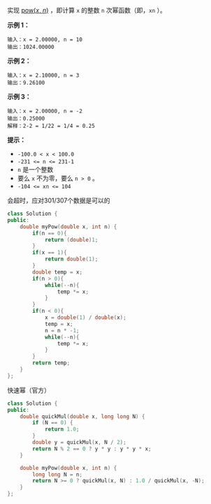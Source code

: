 实现 [pow(*x*, *n*)](https://www.cplusplus.com/reference/valarray/pow/) ，即计算 `x` 的整数 `n` 次幂函数（即，`xn` ）。

 

**示例 1：**

```
输入：x = 2.00000, n = 10
输出：1024.00000
```

**示例 2：**

```
输入：x = 2.10000, n = 3
输出：9.26100
```

**示例 3：**

```
输入：x = 2.00000, n = -2
输出：0.25000
解释：2-2 = 1/22 = 1/4 = 0.25
```

 

**提示：**

- `-100.0 < x < 100.0`
- `-231 <= n <= 231-1`
- `n` 是一个整数
- 要么 `x` 不为零，要么 `n > 0` 。
- `-104 <= xn <= 104`

会超时，应对301/307个数据是可以的

```c++
class Solution {
public:
    double myPow(double x, int n) {
        if(n == 0){
            return (double)1;
        }
        if(x == 1){
            return double(1);
        }
        double temp = x;
        if(n > 0){
            while(--n){
                temp *= x;
            }
        }
        if(n < 0){
            x = double(1) / double(x);
            temp = x;
            n = n * -1;
            while(--n){
                temp *= x;
            }
        }
        return temp;
    }
};
```

快速幂（官方）

```c++
class Solution {
public:
    double quickMul(double x, long long N) {
        if (N == 0) {
            return 1.0;
        }
        double y = quickMul(x, N / 2);
        return N % 2 == 0 ? y * y : y * y * x;
    }

    double myPow(double x, int n) {
        long long N = n;
        return N >= 0 ? quickMul(x, N) : 1.0 / quickMul(x, -N);
    }
};

```

